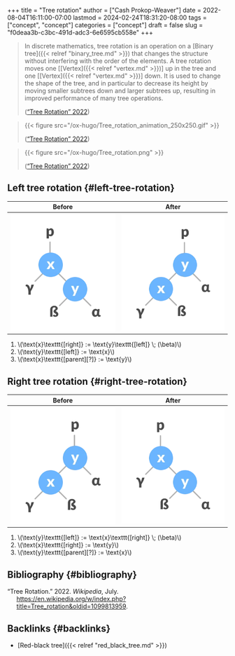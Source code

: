 +++
title = "Tree rotation"
author = ["Cash Prokop-Weaver"]
date = 2022-08-04T16:11:00-07:00
lastmod = 2024-02-24T18:31:20-08:00
tags = ["concept", "concept"]
categories = ["concept"]
draft = false
slug = "f0deaa3b-c3bc-491d-adc3-6e6595cb558e"
+++

> In discrete mathematics, tree rotation is an operation on a [Binary tree]({{< relref "binary_tree.md" >}}) that changes the structure without interfering with the order of the elements. A tree rotation moves one [[Vertex]({{< relref "vertex.md" >}})] up in the tree and one [[Vertex]({{< relref "vertex.md" >}})] down. It is used to change the shape of the tree, and in particular to decrease its height by moving smaller subtrees down and larger subtrees up, resulting in improved performance of many tree operations.
>
> (<a href="#citeproc_bib_item_1">“Tree Rotation” 2022</a>)

<!--quoteend-->

> {{< figure src="/ox-hugo/Tree_rotation_animation_250x250.gif" >}}
>
> (<a href="#citeproc_bib_item_1">“Tree Rotation” 2022</a>)

<!--quoteend-->

> {{< figure src="/ox-hugo/Tree_rotation.png" >}}
>
> (<a href="#citeproc_bib_item_1">“Tree Rotation” 2022</a>)


## Left tree rotation {#left-tree-rotation}

| Before                                          | After                                            |
|-------------------------------------------------|--------------------------------------------------|
| ![](/ox-hugo/tree-rotation-pre-left-rotate.png) | ![](/ox-hugo/tree-rotation-pre-right-rotate.png) |

1.  \\(\text{x}\texttt{[right]} := \text{y}\texttt{[left]} \\; (\beta)\\)
2.  \\(\text{y}\texttt{[left]} := \text{x}\\)
3.  \\(\text{x}\texttt{[parent][?]} := \text{y}\\)


## Right tree rotation {#right-tree-rotation}

| Before                                           | After                                           |
|--------------------------------------------------|-------------------------------------------------|
| ![](/ox-hugo/tree-rotation-pre-right-rotate.png) | ![](/ox-hugo/tree-rotation-pre-left-rotate.png) |

1.  \\(\text{y}\texttt{[left]} := \text{x}\texttt{[right]} \\; (\beta)\\)
2.  \\(\text{x}\texttt{[right]} := \text{y}\\)
3.  \\(\text{y}\texttt{[parent][?]} := \text{x}\\)


## Bibliography {#bibliography}

<style>.csl-entry{text-indent: -1.5em; margin-left: 1.5em;}</style><div class="csl-bib-body">
  <div class="csl-entry"><a id="citeproc_bib_item_1"></a>“Tree Rotation.” 2022. <i>Wikipedia</i>, July. <a href="https://en.wikipedia.org/w/index.php?title=Tree_rotation&oldid=1099813959">https://en.wikipedia.org/w/index.php?title=Tree_rotation&#38;oldid=1099813959</a>.</div>
</div>


## Backlinks {#backlinks}

-   [Red-black tree]({{< relref "red_black_tree.md" >}})
